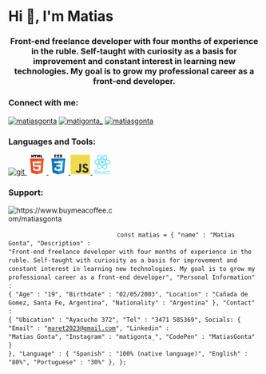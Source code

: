 <h1 align="left">Hi 👋, I'm Matias</h1>
<h3 align="center">Front-end freelance developer with four months of experience in the ruble. Self-taught with curiosity as a basis for improvement and constant interest in learning new technologies. My goal is to grow my professional career as a front-end developer.</h3>

<h3 align="left">Connect with me:</h3>
<p align="left">
<a href="https://linkedin.com/in/matiasgonta" target="blank"><img align="center" src="https://raw.githubusercontent.com/rahuldkjain/github-profile-readme-generator/master/src/images/icons/Social/linked-in-alt.svg" alt="matiasgonta" height="30" width="40" /></a>
<a href="https://instagram.com/matigonta_" target="blank"><img align="center" src="https://raw.githubusercontent.com/rahuldkjain/github-profile-readme-generator/master/src/images/icons/Social/instagram.svg" alt="matigonta_" height="30" width="40" /></a>
<a href="https://codepen.io/matiasgonta" target="blank"><img align="center" src="https://raw.githubusercontent.com/rahuldkjain/github-profile-readme-generator/master/src/images/icons/Social/codepen.svg" alt="matiasgonta" height="30" width="40" /></a>
</p>

<h3 align="left">Languages and Tools:</h3>
<p align="left"> <a href="https://git-scm.com/" target="_blank" rel="noreferrer"> <img src="https://www.vectorlogo.zone/logos/git-scm/git-scm-icon.svg" alt="git" width="40" height="40"/> </a> <a href="https://www.w3.org/html/" target="_blank" rel="noreferrer"> <img src="https://raw.githubusercontent.com/devicons/devicon/master/icons/html5/html5-original-wordmark.svg" alt="html5" width="40" height="40"/> </a> <a href="https://www.w3schools.com/css/" target="_blank" rel="noreferrer"> <img src="https://raw.githubusercontent.com/devicons/devicon/master/icons/css3/css3-original-wordmark.svg" alt="css3" width="40" height="40"/> </a><a href="https://developer.mozilla.org/en-US/docs/Web/JavaScript" target="_blank" rel="noreferrer"> <img src="https://raw.githubusercontent.com/devicons/devicon/master/icons/javascript/javascript-original.svg" alt="javascript" width="40" height="40"/> </a> <a href="https://reactjs.org/" target="_blank" rel="noreferrer"> <img src="https://raw.githubusercontent.com/devicons/devicon/master/icons/react/react-original-wordmark.svg" alt="react" width="40" height="40"/> </a> </p>

<h3 align="left">Support:</h3>
<p><a href="https://www.buymeacoffee.com/https://www.buymeacoffee.com/matiasgonta"> <img align="left" src="https://cdn.buymeacoffee.com/buttons/v2/default-yellow.png" height="50" width="210" alt="https://www.buymeacoffee.com/matiasgonta" /></a></p><br><br>


<code> const matias = {
	"name" : "Matias Gonta",
	"Description" : "Front-end freelance developer with four months of experience in the ruble. Self-taught with curiosity as a basis for improvement and constant interest in learning new technologies. My goal is to grow my professional career as a front-end developer", 
	"Personal Information" : {
		"Age" : "19",
		"Birthdate" : "02/05/2003",
		"Location" : "Cañada de Gomez, Santa Fe, Argentina",
		"Nationality" : "Argentina"
	},
	"Contact" : {
		"Ubication" : "Ayacucho 372",
		"Tel" : "3471 585369",
		Socials: {
			"Email" : "maret2023@gmail.com",
			"Linkedin" : "Matias Gonta",
			"Instagram" : "matigonta_",
			"CodePen" : "MatiasGonta"
		}
	},
	"Language" : {
		"Spanish" : "100% (native language)",
		"English" : "80%",
		"Portuguese" : "30%"
	},
};</code>
